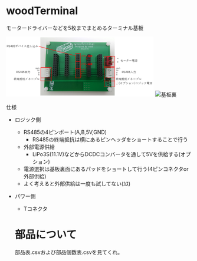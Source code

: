 # woodTerminal
モータードライバーなどを5枚までまとめるターミナル基板

<img src="./add_info/woodTerminal_exp.PNG" alt="基板表" width="400"/>
<img src="./add_info/woodTerminal_ura_exp.PMG" alt="基板裏" width="400"/> 

仕様
- ロジック側
	- RS485の4ピンポート(A,B,5V,GND)
		- RS485の終端抵抗は横にあるピンヘッダをショートすることで行う
	- 外部電源供給
		- LiPo3S(11.1V)などからDCDCコンバータを通して5Vを供給する(オプション)
	- 電源選択は基板裏面にあるパッドをショートして行う(4ピンコネクタor外部供給)
	- よく考えると外部供給は一度も試してない(ｶｽ)
- パワー側
	- Tコネクタ
  
  # 部品について  
  部品表.csvおよび部品個数表.csvを見てくれ。